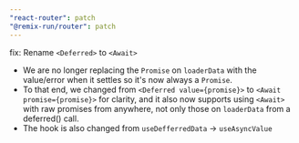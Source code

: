 ```yaml
---
"react-router": patch
"@remix-run/router": patch
---
```


fix: Rename `<Deferred>` to `<Await>`

- We are no longer replacing the `Promise` on `loaderData` with the value/error
  when it settles so it's now always a `Promise`.
- To that end, we changed from `<Deferred value={promise}>` to
  `<Await promise={promise}>` for clarity, and it also now supports using
  `<Await>` with raw promises from anywhere, not only those on `loaderData`
  from a deferred() call.
- The hook is also changed from `useDefferredData` -> `useAsyncValue`
